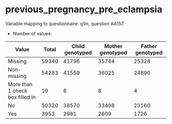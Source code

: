 # previous_pregnancy_pre_eclampsia
Variable mapping to questionnaire: q1m, question AA157.
- Number of values:

| Value | Total | Child genotyped | Mother genotyped | Father genotyped |
| ----- | ----- | --------------- | ---------------- | ---------------- |
| Missing | 59340 | 41796 | 35744 | 25328 |
| Non-missing | 54283 | 41559 | 36025 | 24890 |
| More than 1 check box filled in | 10 | 8 | 8 |4 |
| No | 50320 | 38570 | 33408 |23160 |
| Yes | 3953 | 2981 | 2609 |1726 |



